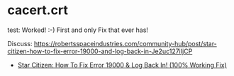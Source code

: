 # cacert.crt
test: Worked! :-) First and only Fix that ever has!

Discuss: https://robertsspaceindustries.com/community-hub/post/star-citizen-how-to-fix-error-19000-and-log-back-in-Je2uc127iIjCP

- [Star Citizen: How To Fix Error 19000 & Log Back In! (100% Working Fix)](https://youtu.be/Y_vbSF0b89o)
